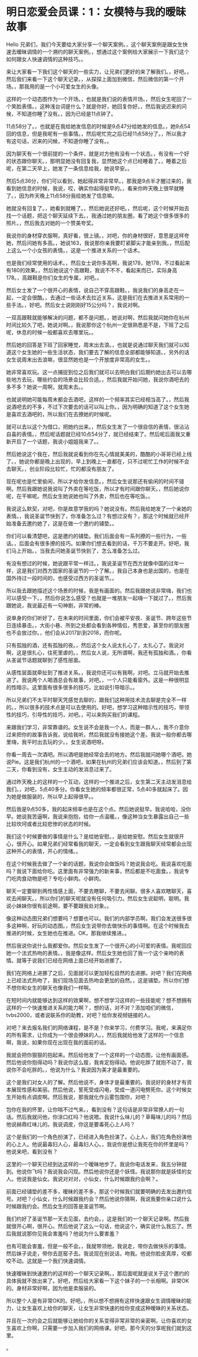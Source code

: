 # 明日恋爱会员课：1：女模特与我的暧昧故事

Hello 兄弟们，我们今天要给大家分享一个聊天案例。，这个聊天案例是跟女生快速去暧昧调情的一个溯约的聊天案例。，想通过这个案例给大家展示一下我们这个如何跟女人快速调情的这种技巧。。

来让大家看一下我们这个聊天的一些实力，让兄弟们更好的来了解我们。，好吧。，然后我们来看一下这个聊天记录。，从探探上面加到微信，然后微信的第一个开场。，那我用的是一个小可爱女生的头像。

这样的一个动态图作为一个开场。，也就是我们说的表情开场。，然后女生呢回了一个笑脸表情。，这种浅台词是什么？就是你好，她回复你好。，然后我说迟来的问候，不知道你睡了没有。，因为已经是11点钟了。

11点58分了。，也就是在我给她发信息的时候是9点47分给她发的信息。，她9点54回的信息，但是我呢有一些事情。，然后呢忙完之后已经11点58分了。，所以我才有这句话，迟来的问候，不知道你睡了没有。。

因为聊天有一个很前提的一个条件，就是对方他有没有一个状态。，有没有一个好的状态跟你聊天。，那明显她没有回复我，显然她这个点已经睡着了。，睡着之后呢，在第二天早上，她发了一条信息给我，她说早安。。

然后5点36分，你们可以看到，她起得非常非常早。，那我是9点半才醒过来的，我看到她信息的时候，我说，哎，确实你起得挺早的。，看来你昨天晚上很早就睡了。，因为昨天晚上11点58分我给她发了信息嘛。

她就没有回复了。，她看到就睡了。，然后她说还好吧。，然后呢，这个时候开始去找一个话题，把这个聊天延续下去。，我通过她的朋友圈，看了她这个很多很多的照片。，然后我去对她的一个赞美夸奖。

我说你的身材穿衣服啊，真好看，很上镜。，对吧，你的身材很好，意思是这样夸她，然后问她有多高。，她说163，我说那你亲我要盯紧脚尖才能亲到我。，然后配上这么一个小女孩的表情。，这是一个推进关系的一个话术。

也是我们经常使用的话术。，然后女士说你多高啊，我说178，她178，不过看起来有180的效果。，然后她说这个高跟鞋，我说不不不，看起来而已，实际身高178。，高跟鞋是你们女生的专属，对吧。。

然后女士发了一个很开心的表情，说自己不穿高跟鞋。，我说我们的身高走在一起，一定会很酷。，去通过一些话术去拉近关系，这是我们在去推进关系常用的一些手法。，好吧。然后女士说刚刚好15公分吗？，我说对啊。

一双高跟鞋就能够解决的问题，都不是问题。，她说对啊，然后我就问她你在杭州时间比较久了吧，她说对啊。，我说那你这个杭州一定很熟悉是不是，下班了之后呢，休息的时候一般都喜欢去哪里玩。。

然后她的回答是下班了回家睡觉，周末出去浪。，也就是说通过聊天我们就可以知道这个女生她的一些生活状态，我们要去了解的信息全部都能够知道。，另外的话女生说周末出去浪嘛，很显然她也是一个开放度非常高的女生。。

她非常喜欢玩。这一点捕捉到位之后我们就可以去明白我们后期约她出去可以去哪些地方去玩，哪些约会的场景会比较合适。，然后我就开始问她，我说你酒吧去的多不多？她说一周啊，就周末去。。

也就说明她可能每周末都会去酒吧，这样的一个频率其实已经相当高了。，然后我说酒吧去的不多，不过下次要去的话可以叫上你。，因为明确的知道了这个女生她是喜欢去酒吧的，所以我们在去撩她的时候呢。

就可以去以这个为借口，把她约出来。，然后女生发了一个很自信的表情，很沾沾自喜的表情。，然后呢话题就已经10点54分了，就已经结束了。然后呢后面我又重新开启了一个话题，我说小姐姐我来了。。

然后她说这个我在，然后我就说看到你在先心情就美美的，酷酷的小哥哥已经上线了。，她说你都是晚上出现的，早上到晚上一直都在，只不过呢忙工作的时候不会去聊天。，创业阶段比较忙，忙的都没有朋友了。

现在呢也是忙里偷闲，所以才给你发信息。，然后女生说那还有偷闲的时间不错啊。然后我跟她说我说叫了外卖在等吃饭，所以才有时间跟你聊天。，然后她说你呢，在干嘛呢。然后女生她说她也叫了外卖，然后也在等吃饭。。

我说这么默契，对吧，你是故意学我的吗？她说没有。然后我给她发了一个亲她的表情。，我说圣诞节快到了，你准备怎么过？有想过没有？，那这个时候就已经开始准备去邀约她了，这是在做一个邀约的铺垫。。

你们可以看清楚吧，这是邀约的铺垫。我们后面会有一系列撩的一些行为，一些话。，后面会有很多撩的技巧。如果你们想去看到的话，千万不要走开。好吧，我们马上开始。，当我去问她圣诞节快到了，怎么准备怎么过。

有没有想过的时候，她说跟平常一样过。，我说圣诞节在西方就像中国的过年一样，这是我们对西方国家的圣诞节的一个了解。，我自己本身也是出国的，也是在国外待过一段时间的，也感受过西方的圣诞节。。

所以我去跟她描述这个场景的时候，我是有画面的。然后我跟她说非常嗨，我们也可以感受一下。，然后你说怎么感受？也就是一堆朋友一起嗨一下就过了。，然后我跟她说，我说最近有一句神剧，非常的棒。

说单身的你们听好了，在未来的时间里面，你们会被平安夜、圣诞节、跨年这些节日连续暴击。，大街小巷、所到之处都会看到各种情侣，秀恩爱，甚至你的朋友圈也不会放过你。，他们会从2017趴到2018，而你呢。

只有孤独的酒，还有孤独的夜。，然后这个女人说太扎心了，太扎心了。我说对啊，这是很扎心，往死里虐的。，然后女人说，无所谓啊，我还有孤独和酒。，你看从圣诞节话题就聊到了感性层面。

从感性层面就牵扯到了推进关系。，我说你还可以有我啊，对吧。立马就开始去推进了。我说两个人喝酒总会有故事，对吧。，一个人只能看窗外。这是一种很明显的性暗示。这里面有很多很多的技巧，比如说引导暗示。。

所以兄弟们不太平时聊天凭感觉去聊的，跟我们这种用技术流去聊是完全不一样的。，所以很多的技术点是可以去使用的。好吧，想学习这种暗示性的技巧，带领性的技巧，引导性的技巧，对吧。，可以来购买我们的课程。

来跟我们学习，非常靠谱的。女生说不会是我一个人，而是一群人。，我不介意你过来把你的故事告诉我，说给我听。然后我就没有接她这个差。我说一般你都去哪里嗨，我平时出去玩的少。，女生说酒吧呀。

你看一周去一次酒吧。所以酒吧是她经常会去的地方。然后我就问她哪个酒吧，她说Pie。这是我们杭州的一个酒吧，如果在杭州的兄弟们应该会知道。，然后到了第二天，你看到没有，女生主动的发消息过来了。

通过昨天晚上的这样的一个互动，这样的一个推进之后，女生第二天主动发消息给我们。，对吧，5点40多分。你看女生她的频率都很正常，5点40多就起床了。因为她是做服装的，所以早上起得很早。。

然后我是9点50多，我的起床频率也是在这个点。然后她说挺早。我说哈哈，没你早。她说我苦逼啊，我说来抱抱，给你一点温暖。，像这种当女生暴露出自己一些比较坎坷或者比较悲惨的状态的时候。

我们这个时候要做的事情是什么？是给她安慰。，是给她安慰。然后女生就很开心，很开心。如果兄弟们经常看我的聊天，一定会看到女生跟我聊天经常都会出现这种开心的表情，开心的情绪。。

在这个时候我去做了一个新的话题，我说你会做饭吗？她说我会吃。我说喜欢吃面吗？我说下面给你吃。这里面有非常强力的新来事，然后都是不吃面食。，我说专门吃肉食动物是吧？专吃小鲜肉。小鲜肉。

聊天一定要聊到两性情感上面，不要去瞎聊，不要去闲聊。很多人喜欢瞎聊天，喜欢去闲聊天。，所以你们的聊天呢就没有任何吸引力。然后女生说聪明，聪明。我说小妹妹你很有前途啊，要不要跟我处对象。。

像这种动态图兄弟们想要吗？想要也可以。我们的内部学员啊，我们会发送很多很多这种啊，好玩的动态图。，然后女生说带你去做快乐的事情啊。在这个时候我去推进的时候，女生她也在推进。OK，那我继续推进。。

然后我说你说什么我都爱你。然后女生发了一个很开心的小可爱的表情。我呢回应她一个法式热吻的表情。，我是像这样。然后女生她也回了我一个这个亲吻的表情。就等于说我们已经在网络上面已经开始进挪了。

我们在网络上进挪了之后，见面就可以更加轻松自然的去进挪。对吧？我们在网络上已经法式热吻了，我们现场见面去热吻会更加的自然。，这是铺垫。所以你们想不想你和女生的聊天也像我们一样啊。

在短时间内就能够达到这样的效果啊，想不想学习这样的一些技能呢？想不想拥有这样的一个快速推进关系的能力啊？，想的话，对不对？添加咱们的微信，tvbs2000，或者说联系你的助教，对吧？给你发视频链接的人。

对吧？来去报名我们的网络课程，是不是？你来学习，付费学习。我呢，来满足你的所有需求，让你成为一个很会撩妹的人。，然后我就给他发了这样的一个信息啊，我说，如果你现在出现在我的面前的话。

我就会把你狠狠的抱起来。然后给他发了一个这样的一个动态图，让他有画面感。然后他说你抱得动吗？我说你这么瘦，我肯定抱得动。他说吃胖了就抱不动了，我说你不会吃胖的。，他说为什么？我说因为美才是最重要的。

这个是我们对女人的了解。然后他说不，身体才是最重要的。我说好的身材才有资本展现性感和美丽。然后他说，誓死受成闪电，受成一道闪电劈死你。这个时候女生开始有点调皮啊。然后我说，那我就化作云雾包围你，对吧？

包你在我的怀里，让你喘不过气来。，看到没有？这句话是非常非常撩人的一句话。然后我就问他，你涂口红吗？他说嗯。我说什么味儿的？草莓味儿的吗？然后他说赫鼎红味儿的。我说调皮，你这是要毒死心上人吗？

这个是我们的一个角色扮演了，已经进入角色扮演了。心上人，我们在角色扮演他的心上人。他说最毒妇人心，最毒妇人心。，我说你是想让我死在你的怀里是吗？他说来吧，看到没有？

这里的一个聊天已经到达这样的一个暧昧地步了。我说你电话发来，我五分钟就到。他说你飞吗？我说我会闪现。然后他说你还是个妖怪。我说那你就是妖怪的女人。他说我是仙女。我说对对对，小仙女，什么时候跟我约会啊？。

前面已经铺垫的差不多，暧昧的差不多，那这个时候我们就要明确的去发出邀约信号。对吧？小仙女，什么时候跟我约会？然后他说你猜啊，我说我要你亲口说什么时候跟我约会。然后女生的回答是圣诞节啊。

我们约好了圣诞节那一天去见面，去约会。，这是我们的一个聊天记录啊。然后我就很开心啊，很开心。然后他说了这么一句话，他说这个，确实说什么我忘了。然后我就说那你见我会害羞吗？他说为什么要害羞？

也有可能会害羞，但是一般不会。，我就带领他，我说走，带你去做快乐的事情。然后妹子说走，带你去逛窑子去。我说现在别说话，吻我。他说你脸皮真厚，咬都咬不动。这就是一个我们快速调情。

快速暧昧到快速邀约的这样的一个聊天记录啊。，那后面呢就是说关于这个邀约的具体我就不放出来了。好吧，然后给大家看一下这个妹子的一个长相啊。非常OK的。身材非常好啊，因为他是卖服装的。

所以整个人是有非常OK的。好吧。，所以想不想拥有这样快速跟女生调情暧昧的能力，让女生喜欢上给你的聊天，让女生非常快速的给你变成这种暧昧的关系状态。

并且在一次约会之后就能够让她给你的关系变得非常非常的亲密啊。让你喜欢的女生喜欢上你啊，只需要一步加入我们的网络课。好吧，那今天的分享呢我们就到这里。

。